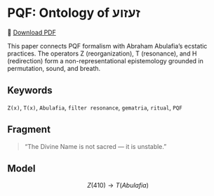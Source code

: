 # PQF: Ontology of זעזוע

📄 [Download PDF](abulafia_uk.pdf)

This paper connects PQF formalism with Abraham Abulafia’s ecstatic practices. The operators Z (reorganization), T (resonance), and H (redirection) form a non-representational epistemology grounded in permutation, sound, and breath.

## Keywords

`Z(x)`, `T(x)`, `Abulafia`, `filter resonance`, `gematria`, `ritual`, `PQF`

## Fragment

> “The Divine Name is not sacred — it is unstable.”

## Model

```math
Z(410) → T(Abulafia)
```
